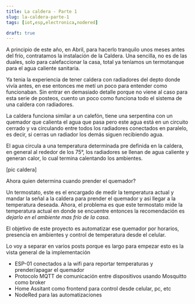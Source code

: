 ```yaml
---
title: La caldera - Parte 1
slug: la-caldera-parte-1
tags: [iot,esp,electronica,nodered]

draft: true
---
```


A principio de este año, en Abril, para hacerlo tranquilo unos meses antes del frío, contratamos la instalación de la Caldera. Una sencilla, no es de las duales, solo para calefaccionar la casa, total ya teníamos un termotanque para el agua caliente sanitaria.

Ya tenia la experiencia de tener caldera con radiadores del depto donde vivía antes, en ese entonces me metí un poco para entender como funcionaban. Sin entrar en demasiado detalle porque no viene al caso para esta serie de posteos, cuento un poco como funciona todo el sistema de una caldera con radiadores.

La caldera funciona similar a un calefón, tiene una serpentina con un quemador que calienta el agua que pasa pero este agua está en un circuito cerrado y va circulando entre todos los radiadores conectados en paralelo, es decir, si cerras un radiador los demás siguen recibiendo agua.

El agua circula a una temperatura determinada pre definida en la caldera, en general al rededor de los 75°, los radiadores se llenan de agua caliente y generan calor, lo cual termina calentando los ambientes.

[pic caldera]

Ahora quien determina cuando prender el quemador?

<!--truncate-->

Un termostato, este es el encargado de medir la temperatura actual y mandar la señal a la caldera para prender el quemador y asi llegar a la temperatura deseada. Ahora, el problema es que este termostato mide la temperatura actual en donde se encuentre entonces la recomendación es _dejarlo en el ambiente mas frío de la casa_.

El objetivo de este proyecto es automatizar ese quemador por horarios, presencia en ambientes y control de temperatura desde el celular.

Lo voy a separar en varios posts porque es largo para empezar esto es la vista general de la implementación

* ESP-01 conectados a la wifi para reportar temperaturas y prender/apagar el quemador
* Protocolo MQTT de comunicación entre dispositivos usando Mosquitto como broker
* Home Assitant como frontend para control desde celular, pc, etc 
* NodeRed para las automatizaciones




